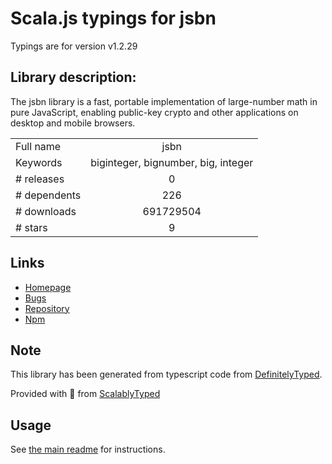 
# Scala.js typings for jsbn

Typings are for version v1.2.29

## Library description:
The jsbn library is a fast, portable implementation of large-number math in pure JavaScript, enabling public-key crypto and other applications on desktop and mobile browsers.

|                    |                 |
| ------------------ | :-------------: |
| Full name          | jsbn |
| Keywords           | biginteger, bignumber, big, integer |
| # releases         | 0 |
| # dependents       | 226 |
| # downloads        | 691729504 |
| # stars            | 9 |

## Links
- [Homepage](https://github.com/andyperlitch/jsbn#readme)
- [Bugs](https://github.com/andyperlitch/jsbn/issues)
- [Repository](https://github.com/andyperlitch/jsbn)
- [Npm](https://www.npmjs.com/package/jsbn)
    


## Note
This library has been generated from typescript code from [DefinitelyTyped](https://definitelytyped.org).

Provided with :purple_heart: from [ScalablyTyped](https://github.com/oyvindberg/ScalablyTyped)

## Usage
See [the main readme](../../readme.md) for instructions.



